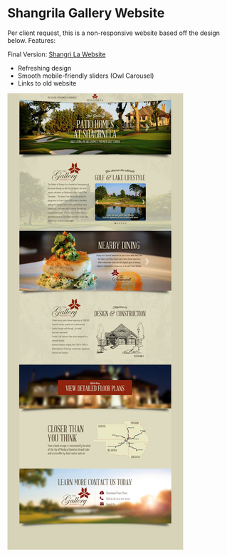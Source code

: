 # Shangrila Gallery Website

Per client request, this is a non-responsive website based off the design below. Features:

Final Version: [Shangri La Website](https://rawgit.com/doppl3r/shangrila/master/gallery/index.html)

  - Refreshing design
  - Smooth mobile-friendly sliders (Owl Carousel)
  - Links to old website


![alt text](https://github.com/doppl3r/shangrila/blob/master/gallery/img/reference.jpg "reference image")

